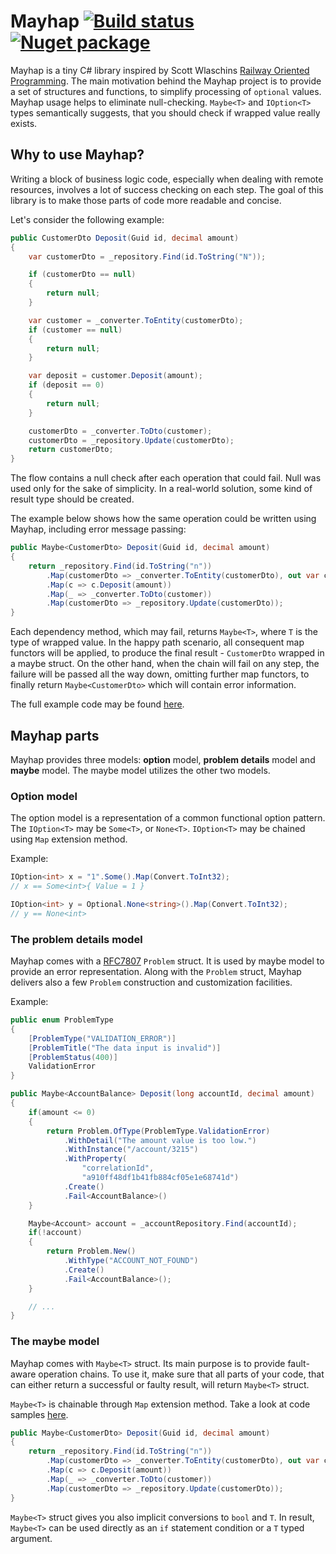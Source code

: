 # Mayhap [![Build status](https://ci.appveyor.com/api/projects/status/7dd0enuihjr8dwgj?svg=true)](https://ci.appveyor.com/project/pmartynski/mayhap) [![Nuget package](https://img.shields.io/nuget/v/mayhap.svg)](https://www.nuget.org/packages/Mayhap)

Mayhap is a tiny C# library inspired by Scott Wlaschins [Railway Oriented Programming](https://fsharpforfunandprofit.com/rop/).
The main motivation behind the Mayhap project is to provide a set of structures and functions,
to simplify processing of `optional` values. Mayhap usage helps to eliminate null-checking.
`Maybe<T>` and `IOption<T>` types semantically suggests, that you should check if wrapped value
really exists.

## Why to use Mayhap?
Writing a block of business logic code, especially when dealing with remote resources, involves
a lot of success checking on each step.
The goal of this library is to make those parts of code more readable and concise.

Let's consider the following example:

```csharp
public CustomerDto Deposit(Guid id, decimal amount)
{
    var customerDto = _repository.Find(id.ToString("N"));

    if (customerDto == null)
    {
        return null;
    }

    var customer = _converter.ToEntity(customerDto);
    if (customer == null)
    {
        return null;
    }

    var deposit = customer.Deposit(amount);
    if (deposit == 0)
    {
        return null;
    }

    customerDto = _converter.ToDto(customer);
    customerDto = _repository.Update(customerDto);
    return customerDto;
}
```

The flow contains a null check after each operation that could fail. Null was used only for
the sake of simplicity. In a real-world solution, some kind of result type should be created.

The example below shows how the same operation could be written using Mayhap, including error
message passing:

```csharp
public Maybe<CustomerDto> Deposit(Guid id, decimal amount)
{
    return _repository.Find(id.ToString("n"))
        .Map(customerDto => _converter.ToEntity(customerDto), out var customer)
        .Map(c => c.Deposit(amount))
        .Map(_ => _converter.ToDto(customer))
        .Map(customerDto => _repository.Update(customerDto));
}
```

Each dependency method, which may fail, returns `Maybe<T>`, where `T` is the type of wrapped value.
In the happy path scenario, all consequent map functors will be applied, to produce the final result -
`CustomerDto` wrapped in a maybe struct. On the other hand, when the chain will fail on any step,
the failure will be passed all the way down, omitting further map functors, to finally return
`Maybe<CustomerDto>` which will contain error information.

The full example code may be found [here](https://github.com/pmartynski/mayhap/blob/master/samples/Mayhap.Samples/RailwayOriented/CustomerService.cs).

## Mayhap parts
Mayhap provides three models: **option** model, **problem details** model and **maybe** model.
The maybe model utilizes the other two models.

### Option model
The option model is a representation of a common functional option pattern. The `IOption<T>`
may be `Some<T>`, or `None<T>`. `IOption<T>` may be chained using  `Map` extension method.

Example:
```csharp
IOption<int> x = "1".Some().Map(Convert.ToInt32);
// x == Some<int>{ Value = 1 }

IOption<int> y = Optional.None<string>().Map(Convert.ToInt32);
// y == None<int>
```

### The problem details model
Mayhap comes with a [RFC7807](https://tools.ietf.org/html/rfc7807) `Problem` struct. 
It is used by maybe model to provide an error representation. 
Along with the `Problem` struct, Mayhap delivers also a few `Problem` construction and customization facilities.

Example:
```csharp
public enum ProblemType
{
    [ProblemType("VALIDATION_ERROR")]
    [ProblemTitle("The data input is invalid")]
    [ProblemStatus(400)]
    ValidationError
}

public Maybe<AccountBalance> Deposit(long accountId, decimal amount)
{
    if(amount <= 0)
    {
        return Problem.OfType(ProblemType.ValidationError)
            .WithDetail("The amount value is too low.")
            .WithInstance("/account/3215")
            .WithProperty(
                "correlationId", 
                "a910ff48df1b41fb884cf05e1e68741d")
            .Create()
            .Fail<AccountBalance>()
    }

    Maybe<Account> account = _accountRepository.Find(accountId);
    if(!account)
    {
        return Problem.New()
            .WithType("ACCOUNT_NOT_FOUND")
            .Create()
            .Fail<AccountBalance>();
    }

    // ...
}
```

### The maybe model
Mayhap comes with `Maybe<T>` struct. Its main purpose is to provide fault-aware operation chains.
To use it, make sure that all parts of your code, that can either return a successful or faulty
result, will return `Maybe<T>` struct.

`Maybe<T>` is chainable through `Map` extension method.
Take a look at code samples [here](https://github.com/pmartynski/mayhap/blob/master/samples/Mayhap.Samples/RailwayOriented/CustomerService.cs).

```csharp
public Maybe<CustomerDto> Deposit(Guid id, decimal amount)
{
    return _repository.Find(id.ToString("n"))
        .Map(customerDto => _converter.ToEntity(customerDto), out var customer)
        .Map(c => c.Deposit(amount))
        .Map(_ => _converter.ToDto(customer))
        .Map(customerDto => _repository.Update(customerDto));
}
```
    
`Maybe<T>` struct gives you also implicit conversions to `bool` and `T`. In result, `Maybe<T>`
can be used directly as an `if` statement condition or a `T` typed argument.
